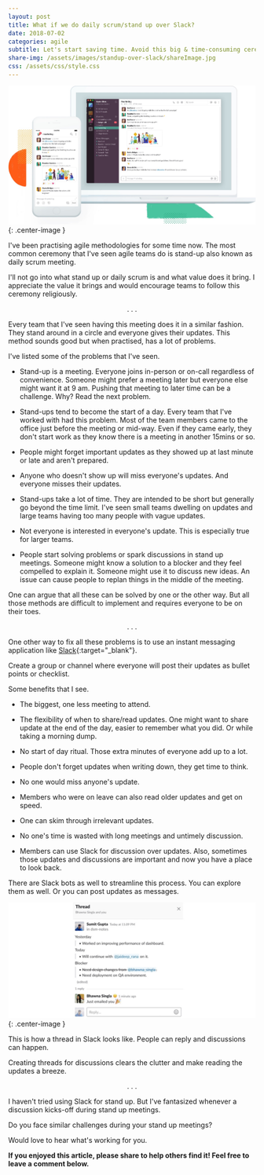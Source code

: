 ```yaml
---
layout: post
title: What if we do daily scrum/stand up over Slack?
date: 2018-07-02
categories: agile
subtitle: Let's start saving time. Avoid this big & time-consuming ceremony. It's too old and we've evolved past it.
share-img: /assets/images/standup-over-slack/shareImage.jpg
css: /assets/css/style.css
---
```

![Slack](/assets/images/standup-over-slack/heroImage.jpg){: .center-image }

I've been practising agile methodologies for some time now. The most common ceremony that I've seen agile teams do is stand-up also known as daily scrum meeting.

I'll not go into what stand up or daily scrum is and what value does it bring.
I appreciate the value it brings and would encourage teams to follow this ceremony religiously.

<p align="center">. . .</p>

Every team that I've seen having this meeting does it in a similar fashion. They stand around in a circle and everyone gives their updates. This method sounds good but when practised, has a lot of problems.

I've listed some of the problems that I've seen.

* Stand-up is a meeting. Everyone joins in-person or on-call regardless of convenience. Someone might prefer a meeting later but everyone else might want it at 9 am. Pushing that meeting to later time can be a challenge. Why? Read the next problem.

* Stand-ups tend to become the start of a day. Every team that I've worked with had this problem. Most of the team members came to the office just before the meeting or mid-way. Even if they came early, they don't start work as they know there is a meeting in another 15mins or so.

* People might forget important updates as they showed up at last minute or late and aren't prepared.

* Anyone who doesn't show up will miss everyone's updates. And everyone misses their updates.

* Stand-ups take a lot of time. They are intended to be short but generally go beyond the time limit. I've seen small teams dwelling on updates and large teams having too many people with vague updates.

* Not everyone is interested in everyone's update. This is especially true for larger teams.

* People start solving problems or spark discussions in stand up meetings. Someone might know a solution to a blocker and they feel compelled to explain it. Someone might use it to discuss new ideas. An issue can cause people to replan things in the middle of the meeting.

One can argue that all these can be solved by one or the other way. But all those methods are difficult to implement and requires everyone to be on their toes.

<p align="center">. . .</p>

One other way to fix all these problems is to use an instant messaging application like [Slack](https://slack.com/){:target="_blank"}.

Create a group or channel where everyone will post their updates as bullet points or checklist.

Some benefits that I see.

* The biggest, one less meeting to attend.

* The flexibility of when to share/read updates. One might want to share update at the end of the day, easier to remember what you did. Or while taking a morning dump.

* No start of day ritual. Those extra minutes of everyone add up to a lot.

* People don't forget updates when writing down, they get time to think.

* No one would miss anyone's update.

* Members who were on leave can also read older updates and get on speed.

* One can skim through irrelevant updates.

* No one's time is wasted with long meetings and untimely discussion.

* Members can use Slack for discussion over updates. Also, sometimes those updates and discussions are important and now you have a place to look back.

There are Slack bots as well to streamline this process. You can explore them as well. Or you can post updates as messages.

![Thread in Slack](/assets/images/standup-over-slack/slack-thread.jpg){: .center-image }

This is how a thread in Slack looks like. People can reply and discussions can happen.

Creating threads for discussions clears the clutter and make reading the updates a breeze.

<p align="center">. . .</p>

I haven't tried using Slack for stand up. But I've fantasized whenever a discussion kicks-off during stand up meetings.

Do you face similar challenges during your stand up meetings?

Would love to hear what's working for you.

**If you enjoyed this article, please share to help others find it! Feel free to leave a comment below.**